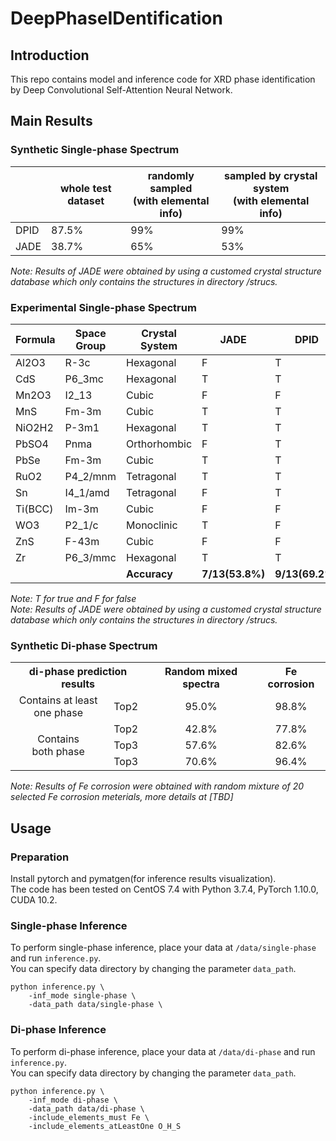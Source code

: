 # DeepPhaseIDentification

## Introduction
This repo contains model and inference code for XRD phase identification by Deep Convolutional Self-Attention Neural Network.

## Main Results


### Synthetic Single-phase Spectrum
|      | whole test dataset | randomly sampled<br>(with elemental info) | sampled by crystal system<br>(with elemental info) |
|------|--------------------|-------------------------------------------|----------------------------------------------------|
| DPID | 87.5%              | 99%                                       | 99%                                                |
| JADE | 38.7%              | 65%                                       | 53%                                                |
*Note: Results of JADE were obtained by using a customed crystal structure database which only contains the structures in directory /strucs.*

### Experimental Single-phase Spectrum
| Formula | Space Group | Crystal System | JADE            | DPID            |
|---------|-------------|----------------|-----------------|-----------------|
| Al2O3   | R-3c        | Hexagonal      | F               | T               | 
| CdS     | P6_3mc      | Hexagonal      | T               | T               |
| Mn2O3   | I2_13       | Cubic          | F               | F               |
| MnS     | Fm-3m       | Cubic          | T               | T               |
| NiO2H2  | P-3m1       | Hexagonal      | T               | T               |
| PbSO4   | Pnma        | Orthorhombic   | F               | T               |
| PbSe    | Fm-3m       | Cubic          | T               | T               |
| RuO2    | P4_2/mnm    | Tetragonal     | T               | T               |
| Sn      | I4_1/amd    | Tetragonal     | F               | T               |
| Ti(BCC) | Im-3m       | Cubic          | F               | F               |
| WO3     | P2_1/c      | Monoclinic     | T               | F               |
| ZnS     | F-43m       | Cubic          | F               | F               |
| Zr      | P6_3/mmc    | Hexagonal      | T               | T               |
|         |             | **Accuracy**   | **7/13(53.8%)** | **9/13(69.2%)** |
*Note: T for true and F for false*   
*Note: Results of JADE were obtained by using a customed crystal structure database which only contains the structures in directory /strucs.*

### Synthetic Di-phase Spectrum
<table><tbody>
    <th colspan="2" align="center">di-phase prediction results</th>
    <th align="center">Random mixed spectra</th>
    <th align="center">Fe corrosion</th>
    <tr>
        <td align="center">Contains at least<br>one phase</td>
        <td align="center">Top2</td>
        <td align="center">95.0%</td>
        <td align="center">98.8%</td>
    </tr>
    <tr>
        <td rowspan="3" align="center">Contains<br>both phase</td>
        <td align="center">Top2</td>
        <td align="center">42.8%</td>
        <td align="center">77.8%</td>
    </tr>
    <tr>
        <td align="center">Top3</td>
        <td align="center">57.6%</td>
        <td align="center">82.6%</td>
    </tr>
    <tr>
        <td align="center">Top3</td>
        <td align="center">70.6%</td>
        <td align="center">96.4%</td>
    </tr>
</tbody></table>  

*Note: Results of Fe corrosion were obtained with random mixture of 20 selected Fe corrosion meterials, more details at [TBD]*

## Usage
### Preparation
Install pytorch and pymatgen(for inference results visualization).  
The code has been tested on CentOS 7.4 with Python 3.7.4, PyTorch 1.10.0, CUDA 10.2.

### Single-phase Inference
To perform single-phase inference, place your data at ```/data/single-phase``` and run ```inference.py```.  
You can specify data directory by changing the parameter ```data_path```.
```angular2html
python inference.py \
    -inf_mode single-phase \
    -data_path data/single-phase \ 
```

### Di-phase Inference
To perform di-phase inference, place your data at ```/data/di-phase``` and run ```inference.py```.  
You can specify data directory by changing the parameter ```data_path```.
```angular2html
python inference.py \
    -inf_mode di-phase \
    -data_path data/di-phase \ 
    -include_elements_must Fe \
    -include_elements_atLeastOne O_H_S
```
